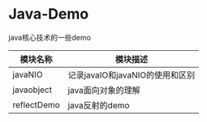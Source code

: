 # Java-Demo
java核心技术的一些demo

| 模块名称    | 模块描述                        |
| ----------- | ------------------------------- |
| javaNIO     | 记录javaIO和javaNIO的使用和区别 |
| javaobject  | java面向对象的理解              |
| reflectDemo | java反射的demo                  |
